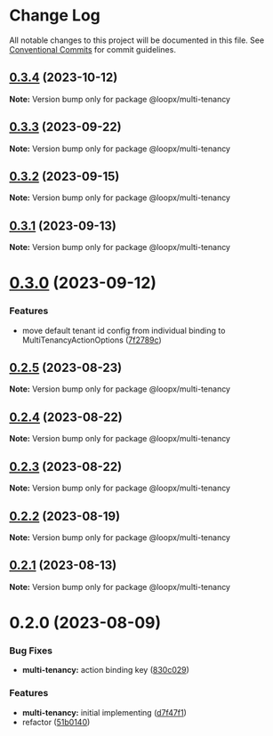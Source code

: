 # Change Log

All notable changes to this project will be documented in this file.
See [Conventional Commits](https://conventionalcommits.org) for commit guidelines.

## [0.3.4](https://github.com/betaly/loopx/compare/@loopx/multi-tenancy@0.3.3...@loopx/multi-tenancy@0.3.4) (2023-10-12)

**Note:** Version bump only for package @loopx/multi-tenancy





## [0.3.3](https://github.com/betaly/loopx/compare/@loopx/multi-tenancy@0.3.2...@loopx/multi-tenancy@0.3.3) (2023-09-22)

**Note:** Version bump only for package @loopx/multi-tenancy





## [0.3.2](https://github.com/betaly/loopx/compare/@loopx/multi-tenancy@0.3.1...@loopx/multi-tenancy@0.3.2) (2023-09-15)

**Note:** Version bump only for package @loopx/multi-tenancy





## [0.3.1](https://github.com/betaly/loopx/compare/@loopx/multi-tenancy@0.3.0...@loopx/multi-tenancy@0.3.1) (2023-09-13)

**Note:** Version bump only for package @loopx/multi-tenancy





# [0.3.0](https://github.com/betaly/loopx/compare/@loopx/multi-tenancy@0.2.5...@loopx/multi-tenancy@0.3.0) (2023-09-12)


### Features

* move default tenant id config from individual binding to MultiTenancyActionOptions ([7f2789c](https://github.com/betaly/loopx/commit/7f2789c4f942584f8b50958b6d05e6611b370331))





## [0.2.5](https://github.com/betaly/loopx/compare/@loopx/multi-tenancy@0.2.4...@loopx/multi-tenancy@0.2.5) (2023-08-23)

**Note:** Version bump only for package @loopx/multi-tenancy





## [0.2.4](https://github.com/betaly/loopx/compare/@loopx/multi-tenancy@0.2.3...@loopx/multi-tenancy@0.2.4) (2023-08-22)

**Note:** Version bump only for package @loopx/multi-tenancy





## [0.2.3](https://github.com/betaly/loopx/compare/@loopx/multi-tenancy@0.2.2...@loopx/multi-tenancy@0.2.3) (2023-08-22)

**Note:** Version bump only for package @loopx/multi-tenancy





## [0.2.2](https://github.com/betaly/loopx/compare/@loopx/multi-tenancy@0.2.1...@loopx/multi-tenancy@0.2.2) (2023-08-19)

**Note:** Version bump only for package @loopx/multi-tenancy





## [0.2.1](https://gitr.net/betaly/loopx/compare/@loopx/multi-tenancy@0.2.0...@loopx/multi-tenancy@0.2.1) (2023-08-13)

**Note:** Version bump only for package @loopx/multi-tenancy





# 0.2.0 (2023-08-09)


### Bug Fixes

* **multi-tenancy:** action binding key ([830c029](https://gitr.net/betaly/loopx/commits/830c0297292d18bf70bf3fb2b099055b9ddcf5b3))


### Features

* **multi-tenancy:** initial implementing ([d7f47f1](https://gitr.net/betaly/loopx/commits/d7f47f11a1fdc6466ad47c7dbef0f5f67b9d3ecc))
* refactor ([51b0140](https://gitr.net/betaly/loopx/commits/51b0140944986ba05321427834bf8027b3c90420))
